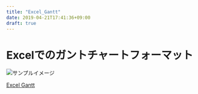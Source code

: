 ```yaml
---
title: "Excel_Gantt"
date: 2019-04-21T17:41:36+09:00
draft: true
---
```



# Excelでのガントチャートフォーマット

![サンプルイメージ](../Excel_Gantt_01.png)

[Excel Gantt](../../Files/TaskAndGanttt_20190327.xlsx "Excel Gantt")
